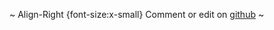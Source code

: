 ~ Align-Right {font-size:x-small}
Comment or edit on <a href="https://github.com/mathiasrw/open-oss/">github</a>
~
